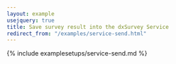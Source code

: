 ```yaml
---
layout: example
usejquery: true
title: Save survey result into the dxSurvey Service
redirect_from: "/examples/service-send.html"
---
```


{% include examplesetups/service-send.md %}